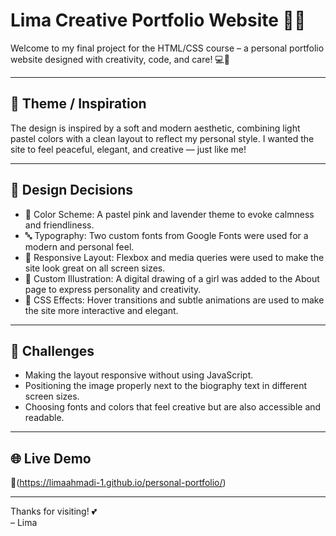 # Lima  Creative Portfolio Website 🎨✨

Welcome to my final project for the HTML/CSS course – a personal portfolio website designed with creativity, code, and care! 💻🌸

---

## 🎯 Theme / Inspiration

The design is inspired by a soft and modern aesthetic, combining light pastel colors with a clean layout to reflect my personal style. I wanted the site to feel peaceful, elegant, and creative — just like me!

---

## 🎨 Design Decisions

- 🎨 Color Scheme: A pastel pink and lavender theme to evoke calmness and friendliness.
- 🔤 Typography: Two custom fonts from Google Fonts were used for a modern and personal feel.
- 📱 Responsive Layout: Flexbox and media queries were used to make the site look great on all screen sizes.
- 🎨 Custom Illustration: A digital drawing of a girl was added to the About page to express personality and creativity.
- 💫 CSS Effects: Hover transitions and subtle animations are used to make the site more interactive and elegant.

---

## 🧩 Challenges

- Making the layout responsive without using JavaScript.
- Positioning the image properly next to the biography text in different screen sizes.
- Choosing fonts and colors that feel creative but are also accessible and readable.

---

## 🌐 Live Demo

🔗(https://limaahmadi-1.github.io/personal-portfolio/)

---

Thanks for visiting! 💕  
– Lima
